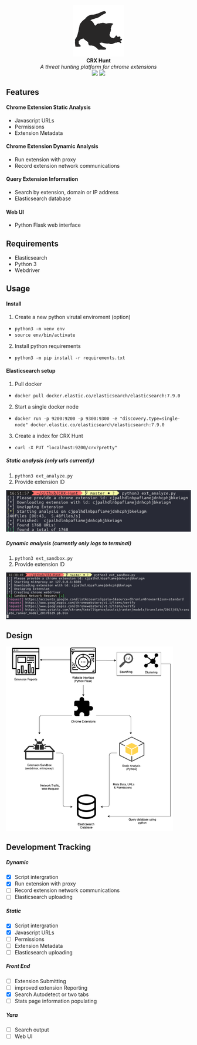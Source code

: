 <p align="center">
  <img alt="CRX Hunt" src="https://github.com/colincowie/CRX-Hunt/raw/master/static/logo.png" height="140" />
  <br>
  <b>CRX Hunt</b>
  <br>
  <i>A threat hunting platform for chrome extensions</i>
  <br>
  <img src="https://img.shields.io/github/last-commit/colincowie/CRX-Hunt"/> <img src="https://img.shields.io/github/repo-size/colincowie/CRX-Hunt"/>
</p>


## Features
#### Chrome Extension Static Analysis
- Javascript URLs
- Permissions
- Extension Metadata
#### Chrome Extension Dynamic Analysis
- Run extension with proxy
- Record extension network communications
#### Query Extension Information
- Search by extension, domain or IP address
- Elasticsearch database
#### Web UI
- Python Flask web interface

## Requirements 
- Elasticsearch
- Python 3
- Webdriver

## Usage
#### Install

1. Create a new python virutal enviroment (option) 
  - `python3 -m venv env`
  - `source env/bin/activate`

2. Install python requirements 
  - `python3 -m pip install -r requirements.txt`

#### Elasticsearch setup
1. Pull docker
  - `docker pull docker.elastic.co/elasticsearch/elasticsearch:7.9.0`
2. Start a single docker node
  - `docker run -p 9200:9200 -p 9300:9300 -e "discovery.type=single-node" docker.elastic.co/elasticsearch/elasticsearch:7.9.0`
3. Create a index for CRX Hunt
  - `curl -X PUT "localhost:9200/crx?pretty"`
  
##### Static analysis (only urls currently)
1. `python3 ext_analyze.py`
2. Provide extension ID
<img src="https://github.com/colincowie/CRX-Hunt/raw/master/static/github/analyze_demo.png"/>

##### Dynamic analysis (currently only logs to terminal)
1. `python3 ext_sandbox.py`
2. Provide extension ID
<img src="https://github.com/colincowie/CRX-Hunt/raw/master/static/github/dynamic_demo.png"/>

## Design
<img src="https://github.com/colincowie/CRX-Hunt/raw/master/diagram.png" height="500"/>

## Development Tracking 
##### Dynamic
- [x] Script intergration
- [x] Run extension with proxy
- [ ] Record extension network communications
- [ ] Elasticsearch uploading
##### Static
- [x] Script intergration
- [x] Javascript URLs
- [ ] Permissions
- [ ] Extension Metadata
- [ ] Elasticsearch uploading
##### Front End
- [ ] Extension Submitting
- [ ] improved extension Reporting
- [x] Search Autodetect or two tabs
- [ ] Stats page information populating 
##### Yara
- [ ] Search output 
- [ ] Web UI
